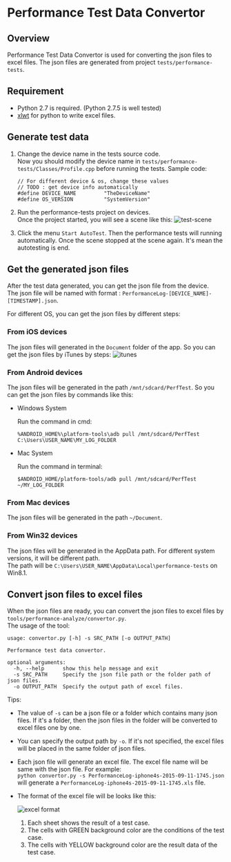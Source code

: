 # Performance Test Data Convertor

## Overview

Performance Test Data Convertor is used for converting the json files to excel files. The json files are generated from project `tests/performance-tests`.

## Requirement

* Python 2.7 is required. (Python 2.7.5 is well tested)
* [xlwt](https://pypi.python.org/pypi/xlwt/) for python to write excel files.

## Generate test data

1. Change the device name in the tests source code.  
Now you should modify the device name in `tests/performance-tests/Classes/Profile.cpp` before running the tests. Sample code:

	```
	// For different device & os, change these values
	// TODO : get device info automatically
	#define DEVICE_NAME         "TheDeviceName"
	#define OS_VERSION          "SystemVersion"
	```

2. Run the performance-tests project on devices.  
Once the project started, you will see a scene like this:
![test-scene][test-scene.jpg]

3. Click the menu `Start AutoTest`. Then the performance tests will running automatically.  Once the scene stopped at the scene again. It's mean the autotesting is end.

## Get the generated json files

After the test data generated, you can get the json file from the device.  
The json file will be named with format : `PerformanceLog-[DEVICE_NAME]-[TIMESTAMP].json`.  

For different OS, you can get the json files by different steps:

### From iOS devices

The json files will generated in the `Document` folder of the app. So you can get the json files by iTunes by steps:
![itunes][itunes.jpg]

### From Android devices

The json files will be generated in the path `/mnt/sdcard/PerfTest`. So you can get the json files by commands like this:

* Windows System

	Run the command in cmd:  
	```
	%ANDROID_HOME%\platform-tools\adb pull /mnt/sdcard/PerfTest C:\Users\USER_NAME\MY_LOG_FOLDER
	```

* Mac System

	Run the command in terminal:  
	```
	$ANDROID_HOME/platform-tools/adb pull /mnt/sdcard/PerfTest ~/MY_LOG_FOLDER
	```

### From Mac devices

The json files will be generated in the path `~/Document`.

### From Win32 devices

The json files will be generated in the AppData path. For different system versions, it will be different path.  
The path will be `C:\Users\USER_NAME\AppData\Local\performance-tests` on Win8.1.

## Convert json files to excel files

When the json files are ready, you can convert the json files to excel files by `tools/performance-analyze/convertor.py`.  
The usage of the tool:

```
usage: convertor.py [-h] -s SRC_PATH [-o OUTPUT_PATH]

Performance test data convertor.

optional arguments:
  -h, --help      show this help message and exit
  -s SRC_PATH     Specify the json file path or the folder path of json files.
  -o OUTPUT_PATH  Specify the output path of excel files.
```

Tips:

* The value of `-s` can be a json file or a folder which contains many json files. If it's a folder, then the json files in the folder will be converted to excel files one by one.


* You can specify the output path by `-o`. If it's not specified, the excel files will be placed in the same folder of json files.


* Each json file will generate an excel file. The excel file name will be same with the json file. For example:  
`python convertor.py -s PerformanceLog-iphone4s-2015-09-11-1745.json` will generate a `PerformanceLog-iphone4s-2015-09-11-1745.xls` file.


* The format of the excel file will be looks like this:

	![excel format][excel.jpg]

	1. Each sheet shows the result of a test case.
	2. The cells with GREEN background color are the conditions of the test case.
	3. The cells with YELLOW background color are the result data of the test case.

[test-scene.jpg]: http://i60.tinypic.com/ou86bs.jpg
[itunes.jpg]: http://i60.tinypic.com/33z4r53.jpg
[excel.jpg]: http://i57.tinypic.com/wvx500.jpg
